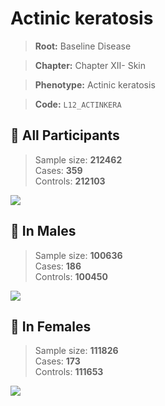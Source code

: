 # Actinic keratosis

> **Root:** Baseline Disease  

> **Chapter:** Chapter XII- Skin  

> **Phenotype:** Actinic keratosis  

> **Code:** `L12_ACTINKERA`

## 🧪 All Participants  
> Sample size: **212462**  
> Cases: **359**  
> Controls: **212103**
<img src="/Disease/Figures/ALL/Baseline/L12_ACTINKERA.png"/>
<CsvTable src="/Disease_Data/ALL/Baseline/LG_L12_ACTINKERA.csv" label="🔍 View full results" />

## 👨 In Males  
> Sample size: **100636**  
> Cases: **186**  
> Controls: **100450**
<img src="/Disease/Figures/Male/Baseline/L12_ACTINKERA.png"/>
<CsvTable src="/Disease_Data/Male/Baseline/LG_L12_ACTINKERA.csv" label="🔍 View full results" />

## 👩 In Females  
> Sample size: **111826**  
> Cases: **173**  
> Controls: **111653**
<img src="/Disease/Figures/Female/Baseline/L12_ACTINKERA.png"/>
<CsvTable src="/Disease_Data/Female/Baseline/LG_L12_ACTINKERA.csv" label="🔍 View full results" />
